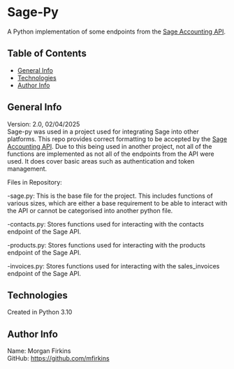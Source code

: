 # Sage-Py
A Python implementation of some endpoints from the [Sage Accounting API](https://developer.sage.com/accounting/reference/).

## Table of Contents
* [General Info](##General-Info)
* [Technologies](##Technologies)
* [Author Info](##Author-Info)

## General Info
Version: 2.0, 02/04/2025<br>
Sage-py was used in a project used for integrating Sage into other platforms. This repo provides correct formatting to be accepted by the [Sage Accounting API](https://developer.sage.com/accounting/reference/). Due to this being used in another project, not all of the functions are implemented as not all of the endpoints from the API were used. It does cover basic areas such as authentication and token management.

Files in Repository:

-sage.py: This is the base file for the project. This includes functions of various sizes, which are either a base requirement to be able to interact with the API or cannot be categorised into another python file.

-contacts.py: Stores functions used for interacting with the contacts endpoint of the Sage API.

-products.py: Stores functions used for interacting with the products endpoint of the Sage API.

-invoices.py: Stores functions used for interacting with the sales_invoices endpoint of the Sage API.


## Technologies
Created in Python 3.10
## Author Info
Name: Morgan Firkins<br>
GitHub: https://github.com/mfirkins<br>
